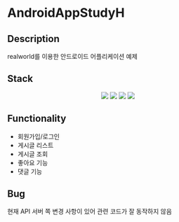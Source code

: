 # AndroidAppStudyH
## Description
realworld를 이용한 안드로이드 어플리케이션 예제

## Stack
<div align=center>
  <img src="https://img.shields.io/badge/java-007396?style=for-the-badge&logo=java&logoColor=white">
  <img src="https://img.shields.io/badge/androidstudio-3DDC84?style=for-the-badge&logo=androidstudio&logoColor=white">
  <img src="https://img.shields.io/badge/git-F05032?style=for-the-badge&logo=git&logoColor=white">
  <img src="https://img.shields.io/badge/github-181717?style=for-the-badge&logo=github&logoColor=white">
</div>

## Functionality
- 회원가입/로그인
- 게시글 리스트
- 게시글 조회
- 좋아요 기능
- 댓글 기능

## Bug
현재 API 서버 쪽 변경 사항이 있어 관련 코드가 잘 동작하지 않음
